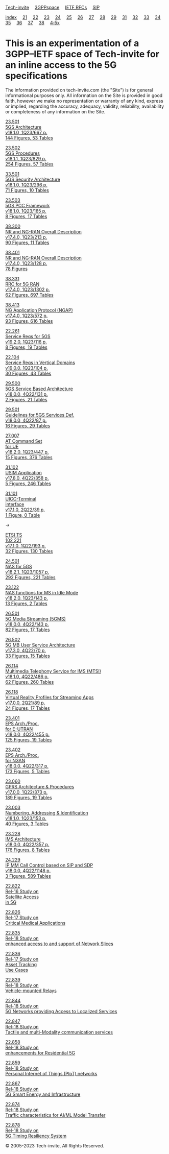 [Tech-invite](./index.html)  [3GPPspace](./3m0/tinv-3gpp-overview.html)  [IETF RFCs](./x0/tinv-ietf-rfcs-94.html)  [SIP](./fo-sip/tinv-fo-sip-ex3261.html)

[index](./3m0/tinv-3gpp-quick.html)  [21](./3m21/tinv-3gpp-21.html)  [22](./3m22/tinv-3gpp-22.html)  [23](./3m23/tinv-3gpp-23.html)  [24](./3m24/tinv-3gpp-24.html)  [25](./3m25/tinv-3gpp-25.html)  [26](./3m26/tinv-3gpp-26.html)  [27](./3m27/tinv-3gpp-27.html)  [28](./3m28/tinv-3gpp-28.html)  [29](./3m29/tinv-3gpp-29.html)  [31](./3m31/tinv-3gpp-31.html)  [32](./3m32/tinv-3gpp-32.html)  [33](./3m33/tinv-3gpp-33.html)  [34](./3m34/tinv-3gpp-34.html)  [35](./3m35/tinv-3gpp-35.html)  [36](./3m36/tinv-3gpp-36.html)  [37](./3m37/tinv-3gpp-37.html)  [38](./3m38/tinv-3gpp-38.html)  [4‑5x](./3m41/tinv-3gpp-41.html) 

This is an experimentation of a 3GPP–IETF space of Tech-invite 
for an inline access to the 5G specifications
============================================================================================

The information provided on tech-invite.com (the "Site") is for general informational purposes only. All information on the Site is provided in good faith, however we make no representation or warranty of any kind, express or implied, regarding the accuracy, adequacy, validity, reliability, availability or completeness of any information on the Site.

[23.501  
5GS Architecture  
v18.1.0, 1Q23/667 p.  
144 Figures, 53 Tables](./3m23/tinv-3gpp-23-501.html "full textual and graphical content for TS 23.501")

[23.502  
5GS Procedures  
v18.1.1, 1Q23/829 p.  
254 Figures, 57 Tables](./3m23/tinv-3gpp-23-502.html "full textual and graphical content for TS 23.502")

[33.501  
5GS Security Architecture  
v18.1.0, 1Q23/296 p.  
71 Figures, 10 Tables](./3m33/tinv-3gpp-33-501.html "full textual and graphical content for TS 33.501")

[23.503  
5GS PCC Framework  
v18.1.0, 1Q23/165 p.  
8 Figures, 17 Tables](./3m23/tinv-3gpp-23-503.html "full textual and graphical content for TS 23.503")

[38.300  
NR and NG-RAN Overall Description  
v17.4.0, 1Q23/213 p.  
90 Figures, 11 Tables](./3m38/tinv-3gpp-38-300.html "full textual and graphical content for TS 38.300")

[38.401  
NR and NG-RAN Overall Description  
v17.4.0, 1Q23/128 p.  
78 Figures](./3m38/tinv-3gpp-38-401.html "full textual and graphical content for TS 38.401")

[38.331  
RRC for 5G RAN  
v17.4.0, 1Q23/1302 p.  
62 Figures, 697 Tables](./3m38/tinv-3gpp-38-331.html "full textual and graphical content for TS 38.331")

[38.413  
NG Application Protocol (NGAP)  
v17.4.0, 1Q23/572 p.  
93 Figures, 616 Tables](./3m38/tinv-3gpp-38-413.html "full textual and graphical content for TS 38.413")

[22.261  
Service Reqs for 5GS  
v19.2.0, 1Q23/116 p.  
8 Figures, 19 Tables](./3m22/tinv-3gpp-22-261.html "full textual and graphical content for TS 22.261")

[22.104  
Service Reqs in Vertical Domains  
v19.0.0, 1Q23/104 p.  
30 Figures, 43 Tables](./3m22/tinv-3gpp-22-104.html "full textual and graphical content for TS 22.104")

[29.500  
5GS Service Based Architecture  
v18.0.0, 4Q22/131 p.  
2 Figures, 21 Tables](./3m29/tinv-3gpp-29-500.html "full textual and graphical content for TS 29.500")

[29.501  
Guidelines for 5GS Services Def.  
v18.0.0, 4Q22/87 p.  
16 Figures, 29 Tables](./3m29/tinv-3gpp-29-501.html "full textual and graphical content for TS 29.501")

[27.007  
AT Command Set  
for UE  
v18.2.0, 1Q23/447 p.  
15 Figures, 376 Tables](./3m27/tinv-3gpp-27-007.html "full textual and graphical content for TS 27.007")

[31.102  
USIM Application  
v17.8.0, 4Q22/358 p.  
5 Figures, 246 Tables](./3m31/tinv-3gpp-31-102.html "full textual and graphical content for TS 31.102")

[31.101  
UICC-Terminal  
interface  
v17.1.0, 2Q22/39 p.  
1 Figure, 0 Table](./3m31/tinv-3gpp-31-101.html "full textual and graphical content for TS 31.101")

→

[ETSI TS  
102 221  
v17.1.0, 1Q22/193 p.  
32 Figures, 130 Tables](./3m31/tinv-3gpp-31-ETSI-102-221.html "full textual and graphical content for ETSI TS 102 221")

[24.501  
NAS for 5GS  
v18.2.1, 1Q23/1057 p.  
292 Figures, 221 Tables](./3m24/tinv-3gpp-24-501.html "full textual and graphical content for TS 24.501")

[23.122  
NAS functions for MS in Idle Mode  
v18.2.0, 1Q23/143 p.  
13 Figures, 2 Tables](./3m23/tinv-3gpp-23-122.html "full textual and graphical content for TS 23.122")

[26.501  
5G Media Streaming (5GMS)  
v18.0.0, 4Q22/143 p.  
82 Figures, 17 Tables](./3m26/tinv-3gpp-26-501.html "full textual and graphical content for TS 26.501")

[26.502  
5G MB User Service Architecture  
v17.3.0, 4Q22/70 p.  
33 Figures, 15 Tables](./3m26/tinv-3gpp-26-502.html "full textual and graphical content for TS 26.502")

[26.114  
Multimedia Telephony Service for IMS (MTSI)  
v18.1.0, 4Q22/486 p.  
62 Figures, 260 Tables](./3m26/tinv-3gpp-26-114.html "full textual and graphical content for TS 26.114")

[26.118  
Virtual Reality Profiles for Streaming Apps  
v17.0.0, 2Q21/89 p.  
24 Figures, 17 Tables](./3m26/tinv-3gpp-26-118.html "full textual and graphical content for TS 26.118")

[23.401  
EPS Arch./Proc.  
for E-UTRAN  
v18.0.0, 4Q22/455 p.  
125 Figures, 19 Tables](./3m23/tinv-3gpp-23-401.html "full textual and graphical content for TS 23.401")

[23.402  
EPS Arch./Proc.  
for N3AN  
v18.0.0, 4Q22/317 p.  
173 Figures, 5 Tables](./3m23/tinv-3gpp-23-402.html "full textual and graphical content for TS 23.402")

[23.060  
GPRS Architecture & Procedures  
v17.0.0, 1Q22/373 p.  
189 Figures, 19 Tables](./3m23/tinv-3gpp-23-060.html "full textual and graphical content for TS 23.060")

[23.003  
Numbering, Addres­sing & Identification  
v18.1.0, 1Q23/153 p.  
40 Figures, 3 Tables](./3m23/tinv-3gpp-23-003.html "full textual and graphical content for TS 23.003")

[23.228  
IMS Architecture  
v18.0.0, 4Q22/357 p.  
176 Figures, 8 Tables](./3m23/tinv-3gpp-23-228.html "full textual and graphical content for TS 23.228")

[24.229  
IP MM Call Control based on SIP and SDP  
v18.0.0, 4Q22/1148 p.  
3 Figures, 589 Tables](./3m24/tinv-3gpp-24-229.html "full textual and graphical content for TS 24.229")

[22.822  
Rel-16 Study on  
Satellite Access  
in 5G](./3m22/tinv-3gpp-22-822.html "full textual and graphical content for TR 22.822")

[22.826  
Rel-17 Study on  
Critical Medical Applications](./3m22/tinv-3gpp-22-826.html "full textual and graphical content for TR 22.826")

[22.835  
Rel-18 Study on  
enhanced access to and support of Network Slices](./3m22/tinv-3gpp-22-835.html "full textual and graphical content for TR 22.835")

[22.836  
Rel-17 Study on  
Asset Tracking  
Use Cases](./3m22/tinv-3gpp-22-836.html "full textual and graphical content for TR 22.836")

[22.839  
Rel-18 Study on  
Vehicle-mounted Relays](./3m22/tinv-3gpp-22-839.html "full textual and graphical content for TR 22.839")

[22.844  
Rel-18 Study on  
5G Networks providing Access to Localized Services](./3m22/tinv-3gpp-22-844.html "full textual and graphical content for TR 22.844")

[22.847  
Rel-18 Study on  
Tactile and multi-Modality communi­cation services](./3m22/tinv-3gpp-22-847.html "full textual and graphical content for TR 22.847")

[22.858  
Rel-18 Study on  
enhancements for Residential 5G](./3m22/tinv-3gpp-22-858.html "full textual and graphical content for TR 22.858")

[22.859  
Rel-18 Study on  
Personal Internet of Things (PIoT) networks](./3m22/tinv-3gpp-22-859.html "full textual and graphical content for TR 22.859")

[22.867  
Rel-18 Study on  
5G Smart Energy and Infrastructure](./3m22/tinv-3gpp-22-867.html "full textual and graphical content for TR 22.867")

[22.874  
Rel-18 Study on  
Traffic characteristics for AI/ML Model Transfer](./3m22/tinv-3gpp-22-874.html "full textual and graphical content for TR 22.874")

[22.878  
Rel-18 Study on  
5G Timing Resiliency System](./3m22/tinv-3gpp-22-878.html "full textual and graphical content for TR 22.878")

© 2005-2023 Tech-invite, All Rights Reserved.

